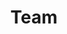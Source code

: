 ---
title: Team
template: team.jade
bannerImage: "/images/banners/earth-lights.jpg"
menuOrder: "4"
description: Meet the amazing team at the Centre For Effective Altruism!
---